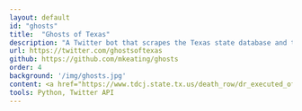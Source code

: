 ```yaml
---
layout: default
id: "ghosts"
title:  "Ghosts of Texas"
description: "A Twitter bot that scrapes the Texas state database and tweets last words"
url: https://twitter.com/ghostsoftexas
github: https://github.com/mkeating/ghosts
order: 4
background: '/img/ghosts.jpg'
content: <a href="https://www.tdcj.state.tx.us/death_row/dr_executed_offenders.html"> This</a> is a database of information on all those executed in the state of Texas. Ghosts of Texas is a Twitter bot I made in Python that scrapes this site and tweets their last words. This is not intended to be humorous or political; I just found it to be a really compelling body of text.
tools: Python, Twitter API
---
```


